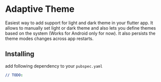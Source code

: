 # Adaptive Theme

Easiest way to add support for light and dark theme in your flutter app.
It allows to manually set light or dark theme and also lets you define
themes based on the system (Works for Android only for now). It also persists
the theme modes changes across app restarts.

## Installing

add following dependency to your `pubspec.yaml`

```yaml
// TODO:
```
